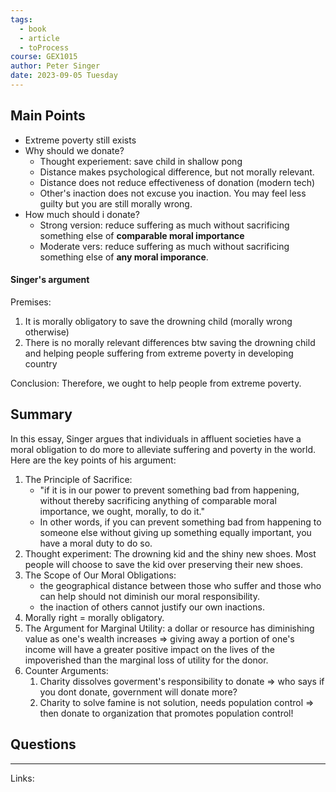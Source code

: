 ```yaml
---
tags:
  - book
  - article
  - toProcess
course: GEX1015
author: Peter Singer
date: 2023-09-05 Tuesday
---
```


## Main Points

- Extreme poverty still exists
- Why should we donate?
	- Thought experiement: save child in shallow pong
	- Distance makes psychological difference, but not morally relevant.
	- Distance does not reduce effectiveness of donation (modern tech)
	- Other's inaction does not excuse you inaction. You may feel less guilty but you are still morally wrong.
- How much should i donate?
	- Strong version: reduce suffering as much without sacrificing something else of **comparable moral importance** 
	- Moderate vers: reduce suffering as much without sacrificing something else of **any moral imporance**.

#### Singer's argument

Premises:

1. It is morally obligatory to save the drowning child (morally wrong otherwise)
2. There is no morally relevant differences btw saving the drowning child and helping people suffering from extreme poverty in developing country

Conclusion: Therefore, we ought to help people from extreme poverty.

## Summary

In this essay, Singer argues that individuals in affluent societies have a moral obligation to do more to alleviate suffering and poverty in the world. Here are the key points of his argument:

1. The Principle of Sacrifice:  
	- "if it is in our power to prevent something bad from happening, without thereby sacrificing anything of comparable moral importance, we ought, morally, to do it." 
	- In other words, if you can prevent something bad from happening to someone else without giving up something equally important, you have a moral duty to do so.
2. Thought experiment: The drowning kid and the shiny new shoes. Most people will choose to save the kid over preserving their new shoes.
3. The Scope of Our Moral Obligations: 
	- the geographical distance between those who suffer and those who can help should not diminish our moral responsibility. 
	- the inaction of others cannot justify our own inactions.
4. Morally right = morally obligatory.
5. The Argument for Marginal Utility:  a dollar or resource has diminishing value as one's wealth increases => giving away a portion of one's income will have a greater positive impact on the lives of the impoverished than the marginal loss of utility for the donor.
6. Counter Arguments:
	1. Charity dissolves goverment's responsibility to donate => who says if you dont donate, government will donate more?
	2. Charity to solve famine is not solution, needs population control => then donate to organization that promotes population control!

## Questions

---
Links:
